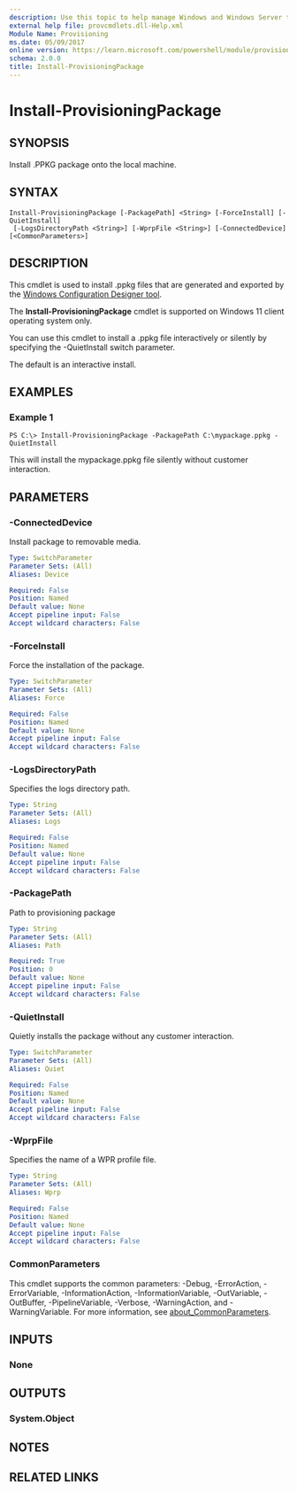 ```yaml
---
description: Use this topic to help manage Windows and Windows Server technologies with Windows PowerShell.
external help file: provcmdlets.dll-Help.xml
Module Name: Provisioning
ms.date: 05/09/2017
online version: https://learn.microsoft.com/powershell/module/provisioning/install-provisioningpackage?view=windowsserver2025-ps&wt.mc_id=ps-gethelp
schema: 2.0.0
title: Install-ProvisioningPackage
---
```


# Install-ProvisioningPackage

## SYNOPSIS
Install .PPKG package onto the local machine.

## SYNTAX

```
Install-ProvisioningPackage [-PackagePath] <String> [-ForceInstall] [-QuietInstall]
 [-LogsDirectoryPath <String>] [-WprpFile <String>] [-ConnectedDevice] [<CommonParameters>]
```

## DESCRIPTION
This cmdlet is used to install .ppkg files that are generated and exported by the [Windows Configuration Designer tool](/windows/configuration/provisioning-packages/provisioning-install-icd).

The **Install-ProvisioningPackage** cmdlet is supported on Windows 11 client operating system only.

You can use this cmdlet to install a .ppkg file interactively or silently by specifying the -QuietInstall switch parameter.

The default is an interactive install.

## EXAMPLES

### Example 1
```
PS C:\> Install-ProvisioningPackage -PackagePath C:\mypackage.ppkg -QuietInstall
```

This will install the mypackage.ppkg file silently without customer interaction.

## PARAMETERS

### -ConnectedDevice
Install package to removable media.

```yaml
Type: SwitchParameter
Parameter Sets: (All)
Aliases: Device

Required: False
Position: Named
Default value: None
Accept pipeline input: False
Accept wildcard characters: False
```

### -ForceInstall
Force the installation of the package.

```yaml
Type: SwitchParameter
Parameter Sets: (All)
Aliases: Force

Required: False
Position: Named
Default value: None
Accept pipeline input: False
Accept wildcard characters: False
```

### -LogsDirectoryPath
Specifies the logs directory path.

```yaml
Type: String
Parameter Sets: (All)
Aliases: Logs

Required: False
Position: Named
Default value: None
Accept pipeline input: False
Accept wildcard characters: False
```

### -PackagePath
Path to provisioning package

```yaml
Type: String
Parameter Sets: (All)
Aliases: Path

Required: True
Position: 0
Default value: None
Accept pipeline input: False
Accept wildcard characters: False
```

### -QuietInstall
Quietly installs the package without any customer interaction.

```yaml
Type: SwitchParameter
Parameter Sets: (All)
Aliases: Quiet

Required: False
Position: Named
Default value: None
Accept pipeline input: False
Accept wildcard characters: False
```

### -WprpFile
Specifies the name of a WPR profile file.

```yaml
Type: String
Parameter Sets: (All)
Aliases: Wprp

Required: False
Position: Named
Default value: None
Accept pipeline input: False
Accept wildcard characters: False
```

### CommonParameters
This cmdlet supports the common parameters: -Debug, -ErrorAction, -ErrorVariable, -InformationAction, -InformationVariable, -OutVariable, -OutBuffer, -PipelineVariable, -Verbose, -WarningAction, and -WarningVariable. For more information, see [about_CommonParameters](https://go.microsoft.com/fwlink/?LinkID=113216).

## INPUTS

### None
## OUTPUTS

### System.Object
## NOTES

## RELATED LINKS
